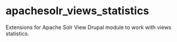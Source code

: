 apachesolr_views_statistics
===========================

Extensions for Apache Solr View Drupal module to work with views statistics.
